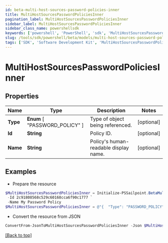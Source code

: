```yaml
---
id: beta-multi-host-sources-password-policies-inner
title: MultiHostSourcesPasswordPoliciesInner
pagination_label: MultiHostSourcesPasswordPoliciesInner
sidebar_label: MultiHostSourcesPasswordPoliciesInner
sidebar_class_name: powershellsdk
keywords: ['powershell', 'PowerShell', 'sdk', 'MultiHostSourcesPasswordPoliciesInner', 'BetaMultiHostSourcesPasswordPoliciesInner'] 
slug: /tools/sdk/powershell/beta/models/multi-host-sources-password-policies-inner
tags: ['SDK', 'Software Development Kit', 'MultiHostSourcesPasswordPoliciesInner', 'BetaMultiHostSourcesPasswordPoliciesInner']
---
```



# MultiHostSourcesPasswordPoliciesInner

## Properties

Name | Type | Description | Notes
------------ | ------------- | ------------- | -------------
**Type** |  **Enum** [  "PASSWORD_POLICY" ] | Type of object being referenced. | [optional] 
**Id** | **String** | Policy ID. | [optional] 
**Name** | **String** | Policy's human-readable display name. | [optional] 

## Examples

- Prepare the resource
```powershell
$MultiHostSourcesPasswordPoliciesInner = Initialize-PSSailpoint.BetaMultiHostSourcesPasswordPoliciesInner  -Type PASSWORD_POLICY `
 -Id 2c91808568c529c60168cca6f90c1777 `
 -Name My Password Policy
$MultiHostSourcesPasswordPoliciesInner = @"{  "Type": "PASSWORD_POLICY", "Id": "2c91808568c529c60168cca6f90c1777", "Name": "My Password Policy" }"@
```

- Convert the resource from JSON
```powershell
ConvertFrom-JsonToMultiHostSourcesPasswordPoliciesInner -Json $MultiHostSourcesPasswordPoliciesInner
```


[[Back to top]](#) 

